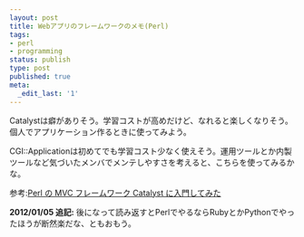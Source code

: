 ```yaml
---
layout: post
title: Webアプリのフレームワークのメモ(Perl)
tags:
- perl
- programming
status: publish
type: post
published: true
meta:
  _edit_last: '1'
---
```

Catalystは癖がありそう。学習コストが高めだけど、なれると楽しくなりそう。個人でアプリケーション作るときに使ってみよう。

CGI::Applicationは初めてでも学習コスト少なく使えそう。運用ツールとか内製ツールなど気づいたメンバでメンテしやすさを考えると、こちらを使ってみるかな。

参考:<a href="http://naoya.dyndns.org/~naoya/mt/archives/001682.html">Perl の MVC フレームワーク Catalyst に入門してみた</a>

<strong>2012/01/05 追記:</strong> 後になって読み返すとPerlでやるならRubyとかPythonでやったほうが断然楽だな、ともおもう。
